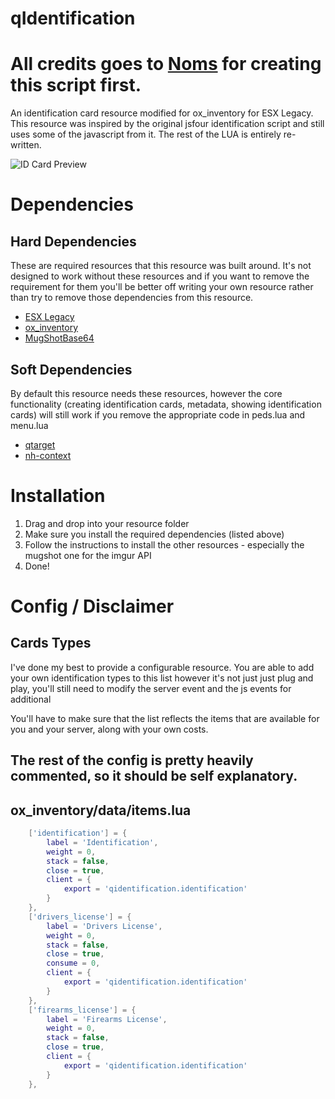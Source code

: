 # qIdentification
# All credits goes to [Noms](https://github.com/OfficialNoms) for creating this script first.
An identification card resource modified for ox_inventory for ESX Legacy.
This resource was inspired by the original jsfour identification script and still uses some of the javascript from it. The rest of the LUA is entirely re-written.

![ID Card Preview](https://i.imgur.com/PxVi8jK.png)

# Dependencies
## Hard Dependencies
These are required resources that this resource was built around. It's not designed to work without these resources and if you want to remove the requirement for them you'll be better off writing your own resource rather than try to remove those dependencies from this resource. 
* [ESX Legacy](https://github.com/overextended/es_extended)
* [ox_inventory](https://github.com/overextended/ox_inventory)
* [MugShotBase64](https://github.com/BaziForYou/MugShotBase64)
## Soft Dependencies
By default this resource needs these resources, however the core functionality (creating identification cards, metadata, showing identification cards) will still work if you remove the appropriate code in peds.lua and menu.lua
* [qtarget](https://github.com/overextended/qtarget)
* [nh-context](https://github.com/LukeWasTakenn/nh-context)

# Installation
1. Drag and drop into your resource folder
2. Make sure you install the required dependencies (listed above)
3. Follow the instructions to install the other resources - especially the mugshot one for the imgur API
4. Done!


# Config / Disclaimer
## Cards Types 
I've done my best to provide a configurable resource. You are able to add your own identification types to this list however it's not just just plug and play, you'll still need to modify the server event and the js events for additional 

You'll have to make sure that the list reflects the items that are available for you and your server, along with your own costs.

## The rest of the config is pretty heavily commented, so it should be self explanatory. 

## ox_inventory/data/items.lua
```lua
	['identification'] = {
		label = 'Identification',
		weight = 0,
		stack = false,
		close = true,
		client = {
			export = 'qidentification.identification'
		}
	},
	['drivers_license'] = {
		label = 'Drivers License',
		weight = 0,
		stack = false,
		close = true,
		consume = 0,
		client = {
			export = 'qidentification.identification'
		}
	},
	['firearms_license'] = {
		label = 'Firearms License',
		weight = 0,
		stack = false,
		close = true,
		client = {
			export = 'qidentification.identification'
		}
	},
```
